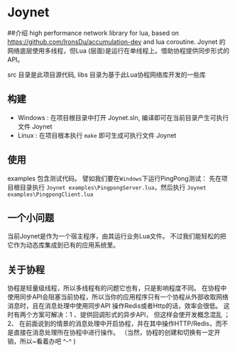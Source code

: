 # Joynet
##介绍
high performance  network library for lua, based on https://github.com/IronsDu/accumulation-dev and lua coroutine.
Joynet 的网络底层使用多线程，但Lua (层面)是运行在单线程上。借助协程提供同步形式的API。

src 目录是此项目源代码, libs 目录为基于此Lua协程网络库开发的一些库

## 构建
* Windows : 在项目根目录中打开 Joynet.sln, 编译即可在当前目录产生可执行文件 Joynet
* Linux : 在项目根本执行 `make` 即可生成可执行文件 Joynet

## 使用
examples 包含测试代码。
譬如我们要在`Windows`下运行PingPong测试：
先在项目根目录执行  `Joynet examples\PingpongServer.lua`，然后执行 `Joynet examples\PingpongClient.lua`

## 一个小问题
当前Joynet是作为一个宿主程序，由其运行业务Lua文件。
不过我们能轻松的把它作为动态库集成到已有的应用系统里。

## 关于协程
协程是轻量级线程，所以多线程有的问题它也有，只是影响程度不同。
在协程中使用同步API会阻塞当前协程，所以当你的应用程序只有一个协程从外部收取网络消息时，且在消息处理中使用同步API
操作Redis或者Http的话，效率会很低。 这时有两个方案可解决：1 、提供回调形式的异步API， 但这样会使开发概念混乱 ；
2、 在前面说到的情景的消息处理中开启协程，并在其中操作HTTP/Redis，而不是直接在消息处理所在协程中进行操作。
（当然，协程的创建和切换有一定开销，所以~看着办吧 ^-^ )